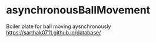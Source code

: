 # asynchronousBallMovement
Boiler plate for ball moving aysnchronously
https://sarthak0711.github.io/database/
